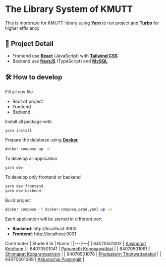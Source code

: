 # The Library System of KMUTT
This is mororepo for KMUTT library using [**Yarn**](https://yarnpkg.com/) to run project and [**Turbo**](https://turbo.build/) for higher efficiency

## 📄 Project Detail
- Frontend use [**React**](https://react.dev/) (JavaScript) with [**Tailwind CSS**](https://tailwindcss.com/)
- Backend use [**NestJS**](https://nestjs.com/) (TypeScript) and [**MySQL**](https://www.mysql.com/)

## 🛠️ How to develop
Fill all env file
  - Root of project
  - Frontend
  - Backend

Install all package with
```bash
yarn install
```

Prepare the database using [**Docker**](https://www.docker.com/)
```bash
docker compose up -d
```

To develop all application
```bash
yarn dev
```

To develop only frontend or backend
```bash
yarn dev:frontend
yarn dev:backend
```

Build project
```bash
docker compose -f docker-compose.prod.yaml up -d
```

Each application will be started in different port
  - **Backend**: http://localhost:3000
  - **Frontend**: http://localhost:3001

Contributer
| Student Id | Name |
|---|---|
| 64070501002 | <a href="https://github.com/kasinphatspam" target="_blank">Kasinphat Ketchom</a> |
| 64070501041 | <a href="https://github.com/Kobayashi-UwU" target="_blank">Panumeth Kongsawatkiat</a> |
| 64070501061 | <a href="https://github.com/PPHamster" target="_blank">Shinnapat Koparamestrisin</a> |
| 64070501078 | <a href="https://github.com/cinnamonjs" target="_blank">Phutsakorn Thunwattanakul</a> |
| 64070501089 | <a href="https://github.com/Akkarachai6787" target="_blank">Akkarachai Pawongjit</a> |
